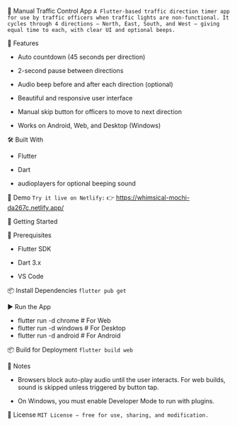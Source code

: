 
🛑 Manual Traffic Control App
`
A Flutter-based traffic direction timer app for use by traffic officers when traffic lights are non-functional. It cycles through 4 directions — North, East, South, and West — giving equal time to each, with clear UI and optional beeps. `

🚦 Features
- Auto countdown (45 seconds per direction)

- 2-second pause between directions

- Audio beep before and after each direction (optional)

- Beautiful and responsive user interface

- Manual skip button for officers to move to next direction

- Works on Android, Web, and Desktop (Windows)

🛠 Built With
- Flutter

- Dart

- audioplayers for optional beeping sound

📱 Demo
`Try it live on Netlify:`
👉 https://whimsical-mochi-da267c.netlify.app/

🚀 Getting Started

🔧 Prerequisites
- Flutter SDK

- Dart 3.x

- VS Code

📦 Install Dependencies
`flutter pub get`

▶️ Run the App
- flutter run -d chrome     # For Web
- flutter run -d windows    # For Desktop
- flutter run -d android    # For Android

📦 Build for Deployment
` flutter build web `

🔔 Notes
- Browsers block auto-play audio until the user interacts. For web builds, sound is skipped unless triggered by button tap.

- On Windows, you must enable Developer Mode to run with plugins.

📝 License
`MIT License – free for use, sharing, and modification.`

